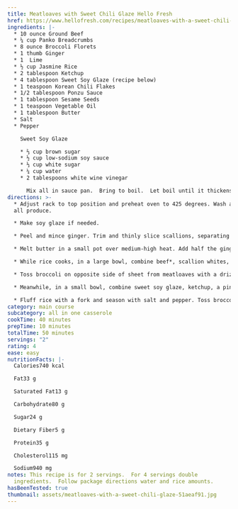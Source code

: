 ```yaml
---
title: Meatloaves with Sweet Chili Glaze Hello Fresh
href: https://www.hellofresh.com/recipes/meatloaves-with-a-sweet-chili-glaze-5eb07c9fbc3b52407e591a6a
ingredients: |-
  * 10 ounce Ground Beef
  * ¼ cup Panko Breadcrumbs
  * 8 ounce Broccoli Florets
  * 1 thumb Ginger
  * 1  Lime
  * ½ cup Jasmine Rice
  * 2 tablespoon Ketchup
  * 4 tablespoon Sweet Soy Glaze (recipe below)
  * 1 teaspoon Korean Chili Flakes
  * 1/2 tablespoon Ponzu Sauce
  * 1 tablespoon Sesame Seeds
  * 1 teaspoon Vegetable Oil
  * 1 tablespoon Butter
  * Salt
  * Pepper

    Sweet Soy Glaze

    * ⅔ cup brown sugar
    * ½ cup low-sodium soy sauce
    * ⅓ cup white sugar
    * ¼ cup water
    * 2 tablespoons white wine vinegar

      Mix all in sauce pan.  Bring to boil.  Let boil until it thickens.
directions: >-
  * Adjust rack to top position and preheat oven to 425 degrees. Wash and dry
  all produce.

  * Make soy glaze if needed.

  * Peel and mince ginger. Trim and thinly slice scallions, separating whites from greens; mince whites. Cut broccoli florets into bite-size pieces, if necessary. Quarter lime.

  * Melt butter in a small pot over medium-high heat. Add half the ginger and cook until fragrant, 30 seconds. • Add rice, water, and a big pinch of salt. Bring to a boil, then cover and reduce heat to low. Cook until rice is tender, 15-18 minutes. Keep covered off heat until ready to serve.

  * While rice cooks, in a large bowl, combine beef*, scallion whites, panko, remaining ginger, 1/2 tsp salt, and pepper. Gently combine, then form into two 1-inch-tall loaves. Place on one side of a baking sheet. Form beef mixture into four loaves and spread out across entire sheet.

  * Toss broccoli on opposite side of sheet from meatloaves with a drizzle of oil, salt and pepper. • Roast on top rack until meatloaves are cooked through and broccoli is browned and tender, 15-18 minutes. 

  * Meanwhile, in a small bowl, combine sweet soy glaze, ketchup, a pinch of chili flakes to taste, and a squeeze of lime juice to taste. • In the last 2-3 minutes of roasting, remove baking sheet from oven; brush tops of meatloaves with 1 TBSP glaze mixture each. • Return to oven until glaze is tacky.  Save any remaining glaze mixture for serving.

  * Fluff rice with a fork and season with salt and pepper. Toss broccoli with ponzu and half the sesame seeds. • Divide rice, broccoli, and meatloaves between plates. Drizzle meatloaves with any remaining glaze mixture. Garnish with scallion greens, remaining sesame seeds, and as many chili flakes as you like. Serve with remaining lime wedges on the side.
category: main course
subcategory: all in one casserole
cookTime: 40 minutes
prepTime: 10 minutes
totalTime: 50 minutes
servings: "2"
rating: 4
ease: easy
nutritionFacts: |-
  Calories740 kcal

  Fat33 g

  Saturated Fat13 g

  Carbohydrate80 g

  Sugar24 g

  Dietary Fiber5 g

  Protein35 g

  Cholesterol115 mg

  Sodium940 mg
notes: This recipe is for 2 servings.  For 4 servings double
  ingredients.  Follow package directions water and rice amounts.
hasBeenTested: true
thumbnail: assets/meatloaves-with-a-sweet-chili-glaze-51aeaf91.jpg
---
```

